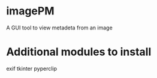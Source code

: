# imagePM
A GUI tool to view metadeta from an image

# Additional modules to install
  exif
  tkinter
  pyperclip

  
